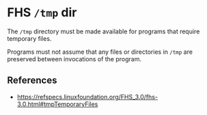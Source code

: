 # FHS `/tmp` dir

The `/tmp` directory must be made available for programs that require temporary files.

Programs must not assume that any files or directories in `/tmp` are preserved between invocations of the program.

## References

- https://refspecs.linuxfoundation.org/FHS_3.0/fhs-3.0.html#tmpTemporaryFiles
